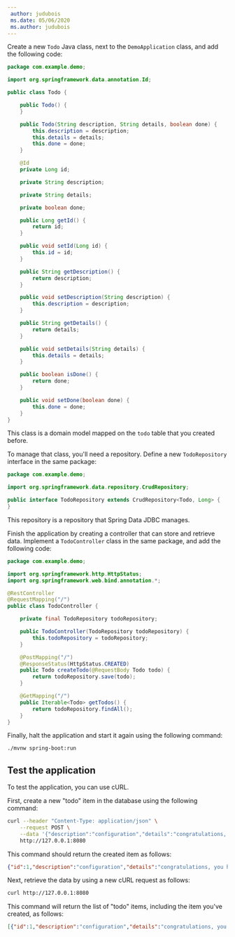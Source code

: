 ```yaml
---
 author: judubois
 ms.date: 05/06/2020
 ms.author: judubois
---
```


Create a new `Todo` Java class, next to the `DemoApplication` class, and add the following code:

```java
package com.example.demo;

import org.springframework.data.annotation.Id;

public class Todo {

    public Todo() {
    }

    public Todo(String description, String details, boolean done) {
        this.description = description;
        this.details = details;
        this.done = done;
    }

    @Id
    private Long id;

    private String description;

    private String details;

    private boolean done;

    public Long getId() {
        return id;
    }

    public void setId(Long id) {
        this.id = id;
    }

    public String getDescription() {
        return description;
    }

    public void setDescription(String description) {
        this.description = description;
    }

    public String getDetails() {
        return details;
    }

    public void setDetails(String details) {
        this.details = details;
    }

    public boolean isDone() {
        return done;
    }

    public void setDone(boolean done) {
        this.done = done;
    }
}
```

This class is a domain model mapped on the `todo` table that you created before.

To manage that class, you'll need a repository. Define a new `TodoRepository` interface in the same package:

```java
package com.example.demo;

import org.springframework.data.repository.CrudRepository;

public interface TodoRepository extends CrudRepository<Todo, Long> {
}
```

This repository is a repository that Spring Data JDBC manages.

Finish the application by creating a controller that can store and retrieve data. Implement a `TodoController` class in the same package, and add the following code:

```java
package com.example.demo;

import org.springframework.http.HttpStatus;
import org.springframework.web.bind.annotation.*;

@RestController
@RequestMapping("/")
public class TodoController {

    private final TodoRepository todoRepository;

    public TodoController(TodoRepository todoRepository) {
        this.todoRepository = todoRepository;
    }

    @PostMapping("/")
    @ResponseStatus(HttpStatus.CREATED)
    public Todo createTodo(@RequestBody Todo todo) {
        return todoRepository.save(todo);
    }

    @GetMapping("/")
    public Iterable<Todo> getTodos() {
        return todoRepository.findAll();
    }
}
```

Finally, halt the application and start it again using the following command:

```bash
./mvnw spring-boot:run
```

## Test the application

To test the application, you can use cURL.

First, create a new "todo" item in the database using the following command:

```bash
curl --header "Content-Type: application/json" \
    --request POST \
    --data '{"description":"configuration","details":"congratulations, you have set up JDBC correctly!","done": "true"}' \
    http://127.0.0.1:8080
```

This command should return the created item as follows:

```json
{"id":1,"description":"configuration","details":"congratulations, you have set up JDBC correctly!","done":true}
```

Next, retrieve the data by using a new cURL request as follows:

```bash
curl http://127.0.0.1:8080
```

This command will return the list of "todo" items, including the item you've created, as follows:

```json
[{"id":1,"description":"configuration","details":"congratulations, you have set up JDBC correctly!","done":true}]
```
